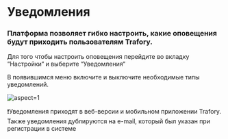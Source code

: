 # Уведомления

### Платформа позволяет гибко настроить, какие оповещения будут приходить пользователям Trafory.

Для того чтобы настроить оповещения перейдите во вкладку “Настройки“ и выберите “Уведомления“

В появившимся меню включите и выключите необходимые типы уведомлений.

 ![](/api/attachments.redirect?id=4b5c607e-db32-4da3-83b3-3c375fc2ac90 "aspect=1")

❗Уведомления приходят в веб-версии и мобильном приложении Trafory. Также уведомления дублируются на e-mail, который был указан при регистрации в системе
